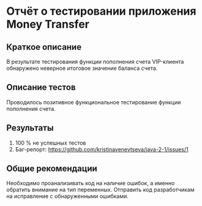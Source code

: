 # Отчёт о тестировании приложения Money Transfer

## Краткое описание

В результате тестирования функции пополнения счета VIP-клиента обнаружено неверное итоговое значение баланса счета.

## Описание тестов

Проводилось позитивное функциональное тестирование функции пополнения счета.

## Результаты

1. 100 % не успешных тестов
2. Баг-репорт: https://github.com/kristinavenevtseva/java-2-1/issues/1

## Общие рекомендации

Необходимо проанализивать код на наличие ошибок, а именно обратить внимание на тип переменных. 
Отправить код разработчикам на исправление с обнаруженными ошибками.
